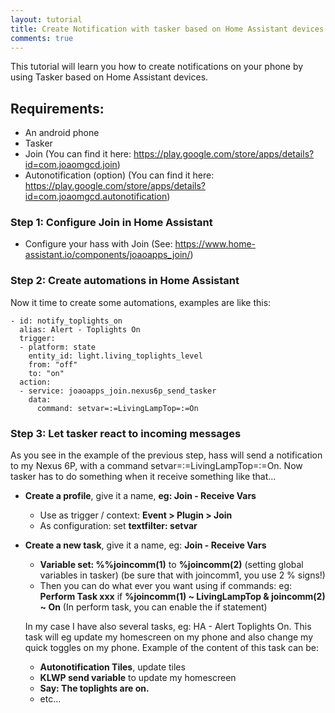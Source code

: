 ```yaml
---
layout: tutorial
title: Create Notification with tasker based on Home Assistant devices
comments: true
---
```

This tutorial will learn you how to create notifications on your phone by using Tasker based on Home Assistant devices.

## Requirements:
- An android phone
- Tasker
- Join (You can find it here: https://play.google.com/store/apps/details?id=com.joaomgcd.join)
- Autonotification (option) (You can find it here: https://play.google.com/store/apps/details?id=com.joaomgcd.autonotification)

### Step 1: Configure Join in Home Assistant
- Configure your hass with Join (See: https://www.home-assistant.io/components/joaoapps_join/)

### Step 2: Create automations in Home Assistant
Now it time to create some automations, examples are like this:

``` 
- id: notify_toplights_on
  alias: Alert - Toplights On
  trigger:
  - platform: state
    entity_id: light.living_toplights_level
    from: "off"
    to: "on"
  action:
  - service: joaoapps_join.nexus6p_send_tasker
    data:
      command: setvar=:=LivingLampTop=:=On
```

### Step 3: Let tasker react to incoming messages
As you see in the example of the previous step, hass will send a notification to my Nexus 6P, with a command setvar=:=LivingLampTop=:=On.
Now tasker has to do something when it receive something like that...
- **Create a profile**, give it a name, **eg: Join - Receive Vars**
  - Use as trigger / context: **Event > Plugin > Join**
  - As configuration: set **textfilter: setvar**
- **Create a new task**, give it a name, eg: **Join - Receive Vars**
  - **Variable set: %%joincomm(1)** to **%joincomm(2)** (setting global variables in tasker) (be sure that with joincomm1, you use 2 % signs!)
  - Then you can do what ever you want using if commands: eg: **Perform Task xxx** if **%joincomm(1) ~ LivingLampTop & joincomm(2) ~ On** (In perform task, you can enable the if statement) 
  
  In my case I have also several tasks, eg: HA - Alert Toplights On. This task will eg update my homescreen on my phone and also change my quick toggles on my phone.
  Example of the content of this task can be:
  - **Autonotification Tiles**, update tiles
  - **KLWP send variable** to update my homescreen
  - **Say: The toplights are on.**
  - etc...
